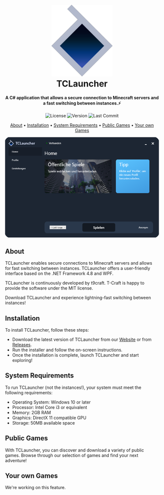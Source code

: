 <h1 align="center">
  <br>
  <a href="https://tcraft.link/tclauncher"><img src=".assets/logo.png" alt="TCLauncher" width="200"></a>
  <br>
  TCLauncher
  <br>
</h1>

<h4 align="center">A C# application that allows a secure connection to Minecraft servers and a fast switching between instances.⚡</h4>

<p align="center">
  <img src="https://img.shields.io/github/license/TD99/T-Craft-Game-Launcher?style=for-the-badge" alt="License">
  <img src="https://img.shields.io/github/v/release/TD99/T-Craft-Game-Launcher?include_prereleases&label=Alpha&style=for-the-badge" alt="Version">
  <img src="https://img.shields.io/github/last-commit/TD99/T-Craft-Game-Launcher?style=for-the-badge" alt="Last Commit">
</p>

<p align="center">
  <a href="#about">About</a> •
  <a href="#installation">Installation</a> •
  <a href="#system-requirements">System Requirements</a> •
  <a href="#public-games">Public Games</a> •
  <a href="#your-own-games">Your own Games</a>
</p>

<img src=".assets/app.png" alt="App UI">

## About
TCLauncher enables secure connections to Minecraft servers and allows for fast switching between instances. TCLauncher offers a user-friendly interface based on the .NET Framework 4.8 and WPF.

TCLauncher is continuously developed by t9craft. T-Craft is happy to provide the software under the MIT license.

Download TCLauncher and experience lightning-fast switching between instances!

## Installation
To install TCLauncher, follow these steps:

- Download the latest version of TCLauncher from our [Website](https://tcraft.link/tclauncher) or from [Releases](https://github.com/TD99/T-Craft-Game-Launcher/releases/latest).
- Run the installer and follow the on-screen instructions.
- Once the installation is complete, launch TCLauncher and start exploring!

## System Requirements
To run TCLauncher (not the instances!), your system must meet the following requirements:
- Operating System: Windows 10 or later
- Processor: Intel Core i3 or equivalent
- Memory: 2GB RAM
- Graphics: DirectX 11 compatible GPU
- Storage: 50MB available space

## Public Games
With TCLauncher, you can discover and download a variety of public games. Browse through our selection of games and find your next adventure!

## Your own Games
We're working on this feature.
